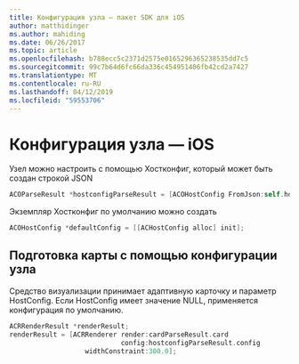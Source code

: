 ```yaml
---
title: Конфигурация узла — пакет SDK для iOS
author: matthidinger
ms.author: mahiding
ms.date: 06/26/2017
ms.topic: article
ms.openlocfilehash: b788ecc5c2371d2575e0165296365238535dd7c5
ms.sourcegitcommit: 99c7b64d6fc66da336c454951406fb42cd2a7427
ms.translationtype: MT
ms.contentlocale: ru-RU
ms.lasthandoff: 04/12/2019
ms.locfileid: "59553706"
---
```

# <a name="host-config---ios"></a>Конфигурация узла — iOS

Узел можно настроить с помощью Хостконфиг, который может быть создан строкой JSON

```objective-c
ACOParseResult *hostconfigParseResult = [ACOHostConfig FromJson:self.hostconfig];
```

Экземпляр Хостконфиг по умолчанию можно создать

```objective-c
ACOHostConfig *defaultConfig = [[ACHostConfig alloc] init];
```

## <a name="render-a-card-using-host-config"></a>Подготовка карты с помощью конфигурации узла

Средство визуализации принимает адаптивную карточку и параметр HostConfig. Если HostConfig имеет значение NULL, применяется конфигурация по умолчанию.

```objective-c
ACRRenderResult *renderResult;
renderResult = [ACRRenderer render:cardParseResult.card
                            config:hostconfigParseResult.config
                   widthConstraint:300.0];
```